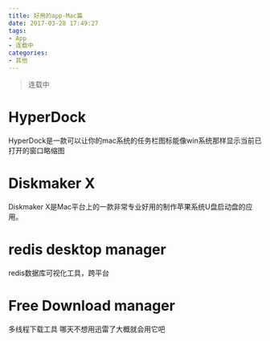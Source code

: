 ```yaml
---
title: 好用的app-Mac篇
date: 2017-03-28 17:49:27
tags:
- App
- 连载中
categories:
- 其他
---
```


>连载中

<!-- more -->

# HyperDock
HyperDock是一款可以让你的mac系统的任务栏图标能像win系统那样显示当前已打开的窗口略缩图

# Diskmaker X
Diskmaker X是Mac平台上的一款非常专业好用的制作苹果系统U盘启动盘的应用。

# redis desktop manager
redis数据库可视化工具，跨平台

# Free Download manager
多线程下载工具 哪天不想用迅雷了大概就会用它吧
